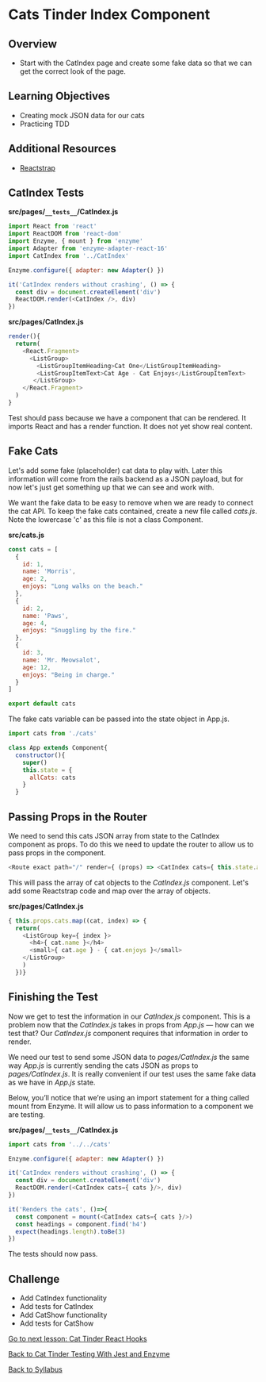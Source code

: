# Cats Tinder Index Component

## Overview
- Start with the CatIndex page and create some fake data so that we can get the correct look of the page.

## Learning Objectives
- Creating mock JSON data for our cats
- Practicing TDD

## Additional Resources
- [Reactstrap](https://reactstrap.github.io/)

## CatIndex Tests

**src/pages/`__tests__`/CatIndex.js**

```javascript
import React from 'react'
import ReactDOM from 'react-dom'
import Enzyme, { mount } from 'enzyme'
import Adapter from 'enzyme-adapter-react-16'
import CatIndex from '../CatIndex'

Enzyme.configure({ adapter: new Adapter() })

it('CatIndex renders without crashing', () => {
  const div = document.createElement('div')
  ReactDOM.render(<CatIndex />, div)
})
```

**src/pages/CatIndex.js**

```javascript
render(){
  return(
    <React.Fragment>
      <ListGroup>
        <ListGroupItemHeading>Cat One</ListGroupItemHeading>
        <ListGroupItemText>Cat Age - Cat Enjoys</ListGroupItemText>
       </ListGroup>
    </React.Fragment>
  )
}
```

Test should pass because we have a component that can be rendered. It imports React and has a render function. It does not yet show real content.


## Fake Cats
Let's add some fake (placeholder) cat data to play with. Later this information will come from the rails backend as a JSON payload, but for now let's just get something up that we can see and work with.

We want the fake data to be easy to remove when we are ready to connect the cat API. To keep the fake cats contained, create a new file called *cats.js*. Note the lowercase 'c' as this file is not a class Component.

**src/cats.js**
```javascript
const cats = [
  {
    id: 1,
    name: 'Morris',
    age: 2,
    enjoys: "Long walks on the beach."
  },
  {
    id: 2,
    name: 'Paws',
    age: 4,
    enjoys: "Snuggling by the fire."
  },
  {
    id: 3,
    name: 'Mr. Meowsalot',
    age: 12,
    enjoys: "Being in charge."
  }
]

export default cats
```

The fake cats variable can be passed into the state object in App.js.

```JavaScript
import cats from './cats'

class App extends Component{
  constructor(){
    super()
    this.state = {
      allCats: cats
    }
  }
```

## Passing Props in the Router
We need to send this cats JSON array from state to the CatIndex component as props. To do this we need to update the router to allow us to pass props in the component.

```javascript
<Route exact path="/" render={ (props) => <CatIndex cats={ this.state.allCats } /> } />
```

This will pass the array of cat objects to the *CatIndex.js* component. Let's add some Reactstrap code and map over the array of objects.

**src/pages/CatIndex.js**

```javascript
{ this.props.cats.map((cat, index) => {
  return(
    <ListGroup key={ index }>
      <h4>{ cat.name }</h4>
      <small>{ cat.age } - { cat.enjoys }</small>
    </ListGroup>
    )
  })}
```

## Finishing the Test
Now we get to test the information in our *CatIndex.js* component. This is a problem now that the *CatIndex.js* takes in props from *App.js* — how can we test that? Our *CatIndex.js* component requires that information in order to render.

We need our test to send some JSON data to *pages/CatIndex.js* the same way *App.js* is currently sending the cats JSON as props to *pages/CatIndex.js*. It is really convenient if our test uses the same fake data as we have in *App.js* state.

Below, you’ll notice that we’re using an import statement for a thing called mount from Enzyme. It will allow us to pass information to a component we are testing.

**src/pages/`__tests__`/CatIndex.js**

```javascript
import cats from '../../cats'

Enzyme.configure({ adapter: new Adapter() })

it('CatIndex renders without crashing', () => {
  const div = document.createElement('div')
  ReactDOM.render(<CatIndex cats={ cats }/>, div)
})

it('Renders the cats', ()=>{
  const component = mount(<CatIndex cats={ cats }/>)
  const headings = component.find('h4')
  expect(headings.length).toBe(3)
})
```

The tests should now pass.

## Challenge
- Add CatIndex functionality
- Add tests for CatIndex
- Add CatShow functionality
- Add tests for CatShow


[Go to next lesson: Cat Tinder React Hooks](./hooks.md)


[Back to Cat Tinder Testing With Jest and Enzyme](./jest-enzyme.md)

[Back to Syllabus](../../README.md)
